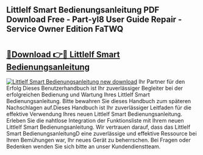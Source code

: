 ## Littlelf Smart Bedienungsanleitung PDF Download Free - Part-yl8 User Guide Repair - Service Owner Edition FaTWQ

# <h2><a href="http://df59xqx.blite.top/?on=Littlelf+Smart+Bedienungsanleitung">🔗Download 👉🔴 Littlelf Smart Bedienungsanleitung</a></h2>

[![Littlelf Smart Bedienungsanleitung new download](https://i.imgur.com/lujVjoI.png)](http://df59xqx.blite.top/?on=Littlelf+Smart+Bedienungsanleitung)
Ihr Partner für den Erfolg Dieses Benutzerhandbuch ist Ihr zuverlässiger Begleiter bei der erfolgreichen Bedienung und Wartung Ihres Littlelf Smart Bedienungsanleitung. Bitte bewahren Sie dieses Handbuch zum späteren Nachschlagen auf.Dieses Handbuch ist Ihr zuverlässiger Leitfaden für die effektive Verwendung Ihres neuen Littlelf Smart Bedienungsanleitung. Erleben Sie die nahtlose Integration der Funktionsliste mit Ihrem neuen Littlelf Smart Bedienungsanleitung. Wir vertrauen darauf, dass das Littlelf Smart BedienungsanleitungD eine zuverlässige und effektive Ressource bei Ihren Bemühungen war, Ihr neues Gerät zu beherrschen. Bei Fragen oder Bedenken wenden Sie sich bitte an unser Kundendienstteam.
